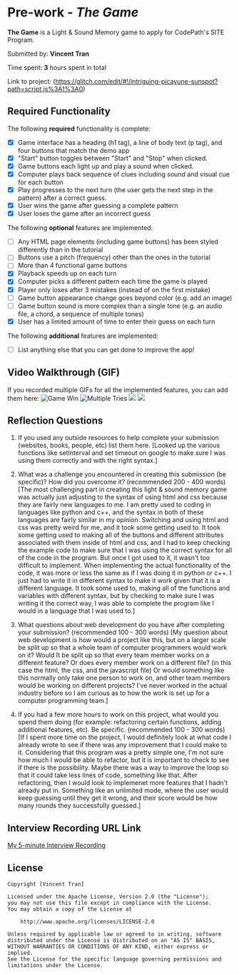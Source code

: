 # Pre-work - *The Game*

**The Game** is a Light & Sound Memory game to apply for CodePath's SITE Program. 

Submitted by: **Vincent Tran**

Time spent: **3** hours spent in total

Link to project: (https://glitch.com/edit/#!/intriguing-picayune-sunspot?path=script.js%3A1%3A0)

## Required Functionality

The following **required** functionality is complete:

* [X] Game interface has a heading (h1 tag), a line of body text (p tag), and four buttons that match the demo app
* [X] "Start" button toggles between "Start" and "Stop" when clicked. 
* [X] Game buttons each light up and play a sound when clicked. 
* [X] Computer plays back sequence of clues including sound and visual cue for each button
* [X] Play progresses to the next turn (the user gets the next step in the pattern) after a correct guess. 
* [X] User wins the game after guessing a complete pattern
* [X] User loses the game after an incorrect guess

The following **optional** features are implemented:

* [ ] Any HTML page elements (including game buttons) has been styled differently than in the tutorial
* [ ] Buttons use a pitch (frequency) other than the ones in the tutorial
* [ ] More than 4 functional game buttons
* [X] Playback speeds up on each turn
* [X] Computer picks a different pattern each time the game is played
* [X] Player only loses after 3 mistakes (instead of on the first mistake)
* [ ] Game button appearance change goes beyond color (e.g. add an image)
* [ ] Game button sound is more complex than a single tone (e.g. an audio file, a chord, a sequence of multiple tones)
* [X] User has a limited amount of time to enter their guess on each turn

The following **additional** features are implemented:

- [ ] List anything else that you can get done to improve the app!

## Video Walkthrough (GIF)

If you recorded multiple GIFs for all the implemented features, you can add them here:
![Game Win](https://recordit.co/p78cLhEBXh.gif)
![Multiple Tries](https://recordit.co/73AD4TMaw7.gif)
![](gif3-link-here)
![](gif4-link-here)

## Reflection Questions
1. If you used any outside resources to help complete your submission (websites, books, people, etc) list them here. 
[Looked up the various functions like setInterval and set timeout on google to make sure I was using them correctly and with the right syntax.]

2. What was a challenge you encountered in creating this submission (be specific)? How did you overcome it? (recommended 200 - 400 words) 
[The most challenging part in creating this light & sound memory game was actually just adjusting to the syntax of using html and css because they are fairly new languages to me.
I am pretty used to coding in languages like python and c++, and the syntax in both of these languages are fairly similar in my opinion. Switching and using html and css
was pretty weird for me, and it took some getting used to. It took some getting used to making all of the buttons and different attributes associated with them inside of
html and css, and I had to keep checking the example code to make sure that I was using the correct syntax for all of the code in the program. But once I got used to it,
it wasn't too difficult to implement. When implementing the actual functionality of the code, it was more or less the same as if I was doing it in python or c++. I just had 
to write it in different syntax to make it work given that it is a different language. It took some used to, making all of the functions and variables with different syntax, but
by checking to make sure I was writing it the correct way, I was able to complete the program like I would in a language that I was used to.]

3. What questions about web development do you have after completing your submission? (recommended 100 - 300 words) 
[My question about web development is how would a project like this, but on a larger scale be split up so that a whole team of computer programmers would work on it? Would
It be split up so that every team member works on a different feature? Or does every member work on a different file? (in this case the html, the css, and the javascript file)
Or would something like this normally only take one person to work on, and other team members would be working on different projects? I've never worked in the actual industry
before so I am curious as to how the work is set up for a computer programming team.]

4. If you had a few more hours to work on this project, what would you spend them doing (for example: refactoring certain functions, adding additional features, etc). Be specific. (recommended 100 - 300 words) 
[If I spent more time on the project, I would definitely look at what code I already wrote to see if there was any improvement that I could make to it. Considering that this program was
a pretty simple one, I'm not sure how much I would be able to refactor, but it is important to check to see if there is the possibility. Maybe there was a way to improve the loop so that
it could take less lines of code, something like that. After refactoring, then I would look to implemenet more features that I hadn't already put in. Something like an unlimited mode, where
the user would keep guessing until they get it wrong, and their score would be how many rounds they successfully guessed.]



## Interview Recording URL Link

[My 5-minute Interview Recording](https://uci.zoom.us/rec/share/CEyjQ-41pSa2Q2m266yycDCkFaAw2Zby1F8ssDIX58EIdj2cDl-QPdfhE4pprc-g.SSpgkYLHbwGmmmW2?startTime=1648761361000)


## License

    Copyright [Vincent Tran]

    Licensed under the Apache License, Version 2.0 (the "License");
    you may not use this file except in compliance with the License.
    You may obtain a copy of the License at

        http://www.apache.org/licenses/LICENSE-2.0

    Unless required by applicable law or agreed to in writing, software
    distributed under the License is distributed on an "AS IS" BASIS,
    WITHOUT WARRANTIES OR CONDITIONS OF ANY KIND, either express or implied.
    See the License for the specific language governing permissions and
    limitations under the License.